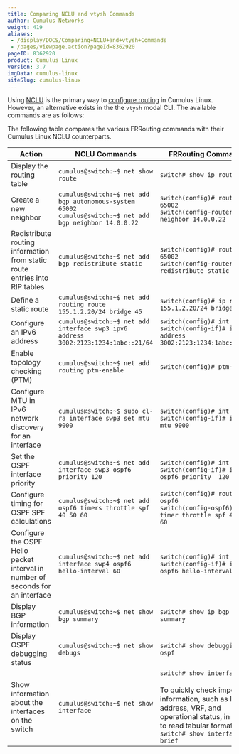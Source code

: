 ```yaml
---
title: Comparing NCLU and vtysh Commands
author: Cumulus Networks
weight: 419
aliases:
 - /display/DOCS/Comparing+NCLU+and+vtysh+Commands
 - /pages/viewpage.action?pageId=8362920
pageID: 8362920
product: Cumulus Linux
version: 3.7
imgData: cumulus-linux
siteSlug: cumulus-linux
---
```

Using
[NCLU](/cumulus-linux/System-Configuration/Network-Command-Line-Utility-NCLU)
is the primary way to [configure
routing](/cumulus-linux/Layer-3/Configuring-FRRouting/) in Cumulus
Linux. However, an alternative exists in the the `vtysh` modal CLI. The
available commands are as follows:

The following table compares the various FRRouting commands with their
Cumulus Linux NCLU counterparts.

|Action|NCLU Commands|FRRouting Commands|
|--- |--- |--- |
|Display the routing table|`cumulus@switch:~$ net show route`|`switch# show ip route`|
|Create a new neighbor|`cumulus@switch:~$ net add bgp autonomous-system 65002`<br />`cumulus@switch:~$ net add bgp neighbor 14.0.0.22`|`switch(config)# router bgp 65002`<br />`switch(config-router)# neighbor 14.0.0.22`|
|Redistribute routing information from static route entries into RIP tables|`cumulus@switch:~$ net add bgp redistribute static`|`switch(config)# router bgp 65002`<br />`switch(config-router)# redistribute static`|
|Define a static route|`cumulus@switch:~$ net add routing route 155.1.2.20/24 bridge 45`|`switch(config)# ip route 155.1.2.20/24 bridge 45`|
|Configure an IPv6 address|`cumulus@switch:~$ net add interface swp3 ipv6 address 3002:2123:1234:1abc::21/64`|`switch(config)# int swp3`<br />`switch(config-if)# ipv6 address 3002:2123:1234:1abc::21/64`|
|Enable topology checking (PTM)|`cumulus@switch:~$ net add routing ptm-enable`|`switch(config)# ptm-enable`|
|Configure MTU in IPv6 network discovery for an interface|`cumulus@switch:~$ sudo cl-ra interface swp3 set mtu 9000`|`switch(config)# int swp3`<br />`switch(config-if)# ipv6 nd mtu 9000`|
|Set the OSPF interface priority|`cumulus@switch:~$ net add interface swp3 ospf6 priority 120`|`switch(config)# int swp3`<br />`switch(config-if)# ip ospf6 priority  120`|
|Configure timing for OSPF SPF calculations|`cumulus@switch:~$ net add ospf6 timers throttle spf 40 50 60`|`switch(config)# router ospf6`<br />`switch(config-ospf6)# timer throttle spf 40 50 60`|
|Configure the OSPF Hello packet interval in number of seconds for an interface|`cumulus@switch:~$ net add interface swp4 ospf6 hello-interval 60`|`switch(config)# int swp4`<br />`switch(config-if)# ipv6 ospf6 hello-interval  60`|
|Display BGP information|`cumulus@switch:~$ net show bgp summary`|`switch# show ip bgp summary`|
|Display OSPF debugging status|`cumulus@switch:~$ net show debugs`|`switch# show debugging ospf`|
|Show information about the interfaces on the switch|`cumulus@switch:~$ net show interface`|`switch# show interface`<br /><br />To quickly check important information, such as IP address, VRF, and operational status, in easy to read tabular format:<br />`switch# show interface brief`|
